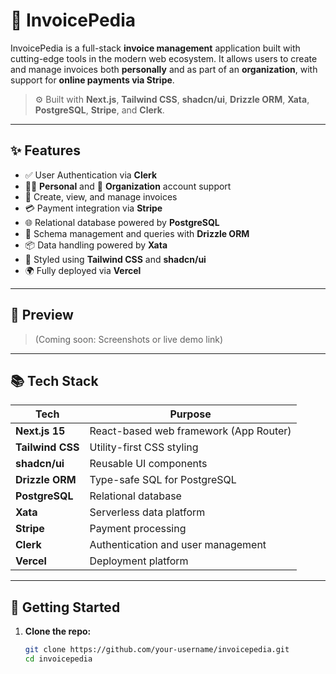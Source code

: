 # 🧾 InvoicePedia

InvoicePedia is a full-stack **invoice management** application built with cutting-edge tools in the modern web ecosystem. It allows users to create and manage invoices both **personally** and as part of an **organization**, with support for **online payments via Stripe**.

> ⚙️ Built with **Next.js**, **Tailwind CSS**, **shadcn/ui**, **Drizzle ORM**, **Xata**, **PostgreSQL**, **Stripe**, and **Clerk**.

---

## ✨ Features

- ✅ User Authentication via **Clerk**
- 🧍‍♂️ **Personal** and 🏢 **Organization** account support
- 🧾 Create, view, and manage invoices
- 💳 Payment integration via **Stripe**
- 🌐 Relational database powered by **PostgreSQL**
- 🧱 Schema management and queries with **Drizzle ORM**
- 📦 Data handling powered by **Xata**
- 💅 Styled using **Tailwind CSS** and **shadcn/ui**
- 🌍 Fully deployed via **Vercel**

---

## 📸 Preview

> (Coming soon: Screenshots or live demo link)

---

## 📚 Tech Stack

| Tech            | Purpose                                   |
|-----------------|-------------------------------------------|
| **Next.js 15**  | React-based web framework (App Router)    |
| **Tailwind CSS**| Utility-first CSS styling                 |
| **shadcn/ui**   | Reusable UI components                    |
| **Drizzle ORM** | Type-safe SQL for PostgreSQL              |
| **PostgreSQL**  | Relational database                       |
| **Xata**        | Serverless data platform                  |
| **Stripe**      | Payment processing                        |
| **Clerk**       | Authentication and user management        |
| **Vercel**      | Deployment platform                       |

---

## 🚀 Getting Started

1. **Clone the repo:**
   ```bash
   git clone https://github.com/your-username/invoicepedia.git
   cd invoicepedia
